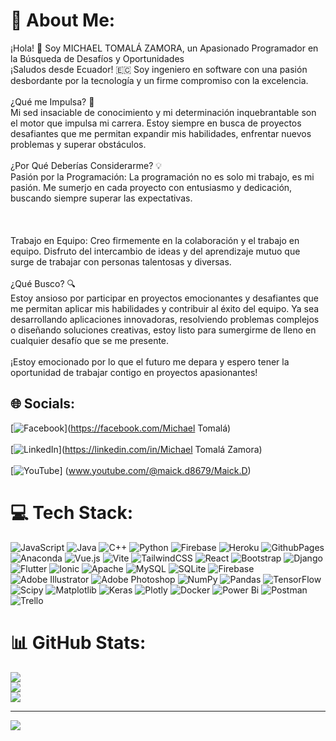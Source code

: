# 💫 About Me:
¡Hola! 👋 Soy MICHAEL TOMALÁ ZAMORA, un Apasionado Programador en la Búsqueda de Desafíos y Oportunidades<br>¡Saludos desde Ecuador! 🇪🇨 Soy ingeniero en software con una pasión desbordante por la tecnología y un firme compromiso con la excelencia. <br><br>
¿Qué me Impulsa? 🚀<br>Mi sed insaciable de conocimiento y mi determinación inquebrantable son el motor que impulsa mi carrera. Estoy siempre en busca de proyectos desafiantes que me permitan expandir mis habilidades, enfrentar nuevos problemas y superar obstáculos.<br><br>
¿Por Qué Deberías Considerarme? 💡<br>Pasión por la Programación: La programación no es solo mi trabajo, es mi pasión. Me sumerjo en cada proyecto con entusiasmo y dedicación, buscando siempre superar las expectativas.<br><br><br><br>Trabajo en Equipo: Creo firmemente en la colaboración y el trabajo en equipo. Disfruto del intercambio de ideas y del aprendizaje mutuo que surge de trabajar con personas talentosas y diversas.<br><br>¿Qué Busco? 🔍<br>Estoy ansioso por participar en proyectos emocionantes y desafiantes que me permitan aplicar mis habilidades y contribuir al éxito del equipo. Ya sea desarrollando aplicaciones innovadoras, resolviendo problemas complejos o diseñando soluciones creativas, estoy listo para sumergirme de lleno en cualquier desafío que se me presente.<br><br>¡Estoy emocionado por lo que el futuro me depara y espero tener la oportunidad de trabajar contigo en proyectos apasionantes!


## 🌐 Socials:
[![Facebook](https://img.shields.io/badge/Facebook-%231877F2.svg?logo=Facebook&logoColor=white)](https://facebook.com/Michael Tomalá) <br><br>
[![LinkedIn](https://img.shields.io/badge/LinkedIn-%230077B5.svg?logo=linkedin&logoColor=white)](https://linkedin.com/in/Michael Tomalá Zamora) <br><br>
[![YouTube](https://img.shields.io/badge/YouTube-%23FF0000.svg?logo=YouTube&logoColor=white)] (www.youtube.com/@maick.d8679/Maick.D)

# 💻 Tech Stack:
![JavaScript](https://img.shields.io/badge/javascript-%23323330.svg?style=for-the-badge&logo=javascript&logoColor=%23F7DF1E) ![Java](https://img.shields.io/badge/java-%23ED8B00.svg?style=for-the-badge&logo=openjdk&logoColor=white) ![C++](https://img.shields.io/badge/c++-%2300599C.svg?style=for-the-badge&logo=c%2B%2B&logoColor=white) ![Python](https://img.shields.io/badge/python-3670A0?style=for-the-badge&logo=python&logoColor=ffdd54) ![Firebase](https://img.shields.io/badge/firebase-%23039BE5.svg?style=for-the-badge&logo=firebase) ![Heroku](https://img.shields.io/badge/heroku-%23430098.svg?style=for-the-badge&logo=heroku&logoColor=white) ![GithubPages](https://img.shields.io/badge/github%20pages-121013?style=for-the-badge&logo=github&logoColor=white) ![Anaconda](https://img.shields.io/badge/Anaconda-%2344A833.svg?style=for-the-badge&logo=anaconda&logoColor=white) ![Vue.js](https://img.shields.io/badge/vue.js-%2335495e.svg?style=for-the-badge&logo=vuedotjs&logoColor=%234FC08D) ![Vite](https://img.shields.io/badge/vite-%23646CFF.svg?style=for-the-badge&logo=vite&logoColor=white) ![TailwindCSS](https://img.shields.io/badge/tailwindcss-%2338B2AC.svg?style=for-the-badge&logo=tailwind-css&logoColor=white) ![React](https://img.shields.io/badge/react-%2320232a.svg?style=for-the-badge&logo=react&logoColor=%2361DAFB) ![Bootstrap](https://img.shields.io/badge/bootstrap-%238511FA.svg?style=for-the-badge&logo=bootstrap&logoColor=white) ![Django](https://img.shields.io/badge/django-%23092E20.svg?style=for-the-badge&logo=django&logoColor=white) ![Flutter](https://img.shields.io/badge/Flutter-%2302569B.svg?style=for-the-badge&logo=Flutter&logoColor=white) ![Ionic](https://img.shields.io/badge/Ionic-%233880FF.svg?style=for-the-badge&logo=Ionic&logoColor=white) ![Apache](https://img.shields.io/badge/apache-%23D42029.svg?style=for-the-badge&logo=apache&logoColor=white) ![MySQL](https://img.shields.io/badge/mysql-%2300000f.svg?style=for-the-badge&logo=mysql&logoColor=white) ![SQLite](https://img.shields.io/badge/sqlite-%2307405e.svg?style=for-the-badge&logo=sqlite&logoColor=white) ![Firebase](https://img.shields.io/badge/Firebase-039BE5?style=for-the-badge&logo=Firebase&logoColor=white) ![Adobe Illustrator](https://img.shields.io/badge/adobe%20illustrator-%23FF9A00.svg?style=for-the-badge&logo=adobe%20illustrator&logoColor=white) ![Adobe Photoshop](https://img.shields.io/badge/adobe%20photoshop-%2331A8FF.svg?style=for-the-badge&logo=adobe%20photoshop&logoColor=white) ![NumPy](https://img.shields.io/badge/numpy-%23013243.svg?style=for-the-badge&logo=numpy&logoColor=white) ![Pandas](https://img.shields.io/badge/pandas-%23150458.svg?style=for-the-badge&logo=pandas&logoColor=white) ![TensorFlow](https://img.shields.io/badge/TensorFlow-%23FF6F00.svg?style=for-the-badge&logo=TensorFlow&logoColor=white) ![Scipy](https://img.shields.io/badge/SciPy-%230C55A5.svg?style=for-the-badge&logo=scipy&logoColor=%white) ![Matplotlib](https://img.shields.io/badge/Matplotlib-%23ffffff.svg?style=for-the-badge&logo=Matplotlib&logoColor=black) ![Keras](https://img.shields.io/badge/Keras-%23D00000.svg?style=for-the-badge&logo=Keras&logoColor=white) ![Plotly](https://img.shields.io/badge/Plotly-%233F4F75.svg?style=for-the-badge&logo=plotly&logoColor=white) ![Docker](https://img.shields.io/badge/docker-%230db7ed.svg?style=for-the-badge&logo=docker&logoColor=white) ![Power Bi](https://img.shields.io/badge/power_bi-F2C811?style=for-the-badge&logo=powerbi&logoColor=black) ![Postman](https://img.shields.io/badge/Postman-FF6C37?style=for-the-badge&logo=postman&logoColor=white) ![Trello](https://img.shields.io/badge/Trello-%23026AA7.svg?style=for-the-badge&logo=Trello&logoColor=white)
# 📊 GitHub Stats:
![](https://github-readme-stats.vercel.app/api?username=Maick1&theme=vue&hide_border=false&include_all_commits=false&count_private=false)<br/>
![](https://github-readme-streak-stats.herokuapp.com/?user=Maick1&theme=vue&hide_border=false)<br/>
![](https://github-readme-stats.vercel.app/api/top-langs/?username=Maick1&theme=vue&hide_border=false&include_all_commits=false&count_private=false&layout=compact)

---
[![](https://visitcount.itsvg.in/api?id=Maick1&icon=0&color=1)](https://visitcount.itsvg.in)

<!-- Proudly created with GPRM ( https://gprm.itsvg.in ) -->
